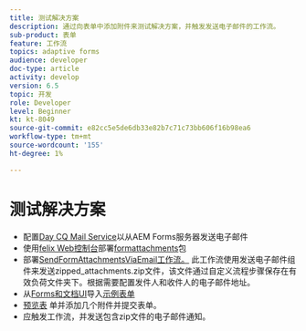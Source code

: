 ```yaml
---
title: 测试解决方案
description: 通过向表单中添加附件来测试解决方案，并触发发送电子邮件的工作流。
sub-product: 表单
feature: 工作流
topics: adaptive forms
audience: developer
doc-type: article
activity: develop
version: 6.5
topic: 开发
role: Developer
level: Beginner
kt: kt-8049
source-git-commit: e82cc5e5de6db33e82b7c71c73bb606f16b98ea6
workflow-type: tm+mt
source-wordcount: '155'
ht-degree: 1%

---
```



# 测试解决方案


* 配置[Day CQ Mail Service](https://experienceleague.adobe.com/docs/experience-manager-65/administering/operations/notification.html?lang=en#configuring-the-mail-service)以从AEM Forms服务器发送电子邮件
* 使用[felix Web控制台](http://localhost:4502/system/console/bundles)部署[formattachments](assets/formattachments.formattachments.core-1.0-SNAPSHOT.jar)包
* 部署[SendFormAttachmentsViaEmail工作流。](assets/zipped-form-attachments-model.zip) 此工作流使用发送电子邮件组件来发送zipped_attachments.zip文件，该文件通过自定义流程步骤保存在有效负荷文件夹下。根据需要配置发件人和收件人的电子邮件地址。
* 从[Forms和文档UI](http://localhost:4502/aem/forms.html/content/dam/formsanddocuments)导入[示例表单](assets/zip-form-attachments-form.zip)
* [预览表](http://localhost:4502/content/dam/formsanddocuments/zippformattachments/jcr:content?wcmmode=disabled) 单并添加几个附件并提交表单。
* 应触发工作流，并发送包含zip文件的电子邮件通知。

